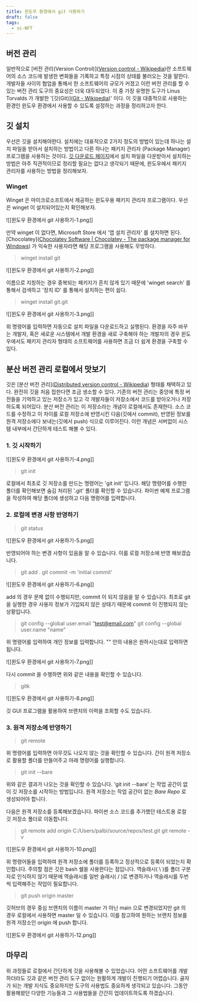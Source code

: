 ```yaml
---
title: 윈도우 환경에서 git 사용하기
draft: false
tags:
  - sc-NFT
---
```

## 버전 관리
일반적으로 [버전 관리(Version Control)]([Version control - Wikipedia](https://en.wikipedia.org/wiki/Version_control#Structure))란 소프트웨어의 소스 코드에 발생한 변화들을 기록하고 특정 시점의 상태를 불러오는 것을 말한다. 개발자들 사이의 협업을 통해서 한 소프트웨어의 규모가 커졌고 이런 버전 관리를 할 수 있는 버전 관리 도구의 중요성은 더욱 대두되었다. 이 중 가장 유명한 도구가 Linus Torvalds 가 개발한 '[깃(Git)]([Git - Wikipedia](https://en.wikipedia.org/wiki/Git))' 이다.
이 깃을 대중적으로 사용하는 환경인 윈도우 환경에서 사용할 수 있도록 설정하는 과정을 정리하고자 한다.

## 깃 설치
우선은 깃을 설치해야한다.
설치에는 대표적으로 2가지 정도의 방법이 있는데 하나는 설치 파일을 받아서 설치하는 방법이고 다른 하나는 패키지 관리자 (Package Manager) 프로그램을 사용하는 것이다.
[깃 다운로드 페이지]([https://git-scm.com/download/](https://git-scm.com/download/))에서 설치 파일을 다운받아서 설치하는 방법은 아주 직관적이므로 정리할 필요는 없다고 생각되기 때문에, 윈도우에서 패키지 관리자를 사용하는 방법을 정리해보자.

### Winget
Winget 은 마이크로소프트에서 제공하는 윈도우용 패키지 관리자 프로그램이다. 우선은 winget 이 설치되어있는지 확인해보자.

![[윈도우 환경에서 git 사용하기-1.png]]

만약 winget 이 없다면, Microsoft Store 에서 '앱 설치 관리자' 를 설치하면 된다. [Chocolatey]([Chocolatey Software | Chocolatey - The package manager for Windows](https://chocolatey.org/)) 가 익숙한 사용자라면 해당 프로그램을 사용해도 무방하다.

> winget install git

![[윈도우 환경에서 git 사용하기-2.png]]

이름으로 지칭하는 경우 중복되는 패키지가 흔치 않게 있기 때문에 'winget search' 를 통해서 검색하고 '장치 ID' 를 통해서 설치하는 편이 쉽다.

> winget install git.git

![[윈도우 환경에서 git 사용하기-3.png]]

위 명령어를 입력하면 자동으로 설치 파일을 다운로드하고 실행된다. 환경을 자주 바꾸는 개발자, 혹은 새로운 시스템에서 개발 환경을 새로 구축해야 하는 개발자의 경우 윈도우에서도 패키지 관리자 형태의 소프트웨어를 사용하면 조금 더 쉽게 환경을 구축할 수 있다.

## 분산 버전 관리 로컬에서 맛보기
깃은 [분산 버전 관리]([Distributed version control - Wikipedia](https://en.wikipedia.org/wiki/Distributed_version_control)) 형태를 채택하고 있다. 완전히 깃을 처음 접한다면 조금 생소할 수 있다. 기존의 버전 관리는 중앙에 특정 버전들을 기억하고 있는 저장소가 있고 각 개발자들이 저장소에서 코드를 받아오거나 저장하도록 되어있다. 분산 버전 관리는 이 저장소라는 개념이 로컬에서도 존재한다. 소스 코드를 수정하고 이 차이를 로컬 저장소에 반영시킨 다음(깃에서 commit), 반영된 정보를 원격 저장소에다 보내는(깃에서 push) 식으로 이루어진다. 이런 개념은 서버없이 시스템 내부에서 간단하게 테스트 해볼 수 있다.

### 1. 깃 시작하기

![[윈도우 환경에서 git 사용하기-4.png]]

> git init

로컬에서 최초로 깃 저장소를 만드는 명령어는 'git init' 입니다. 
해당 명령어를 수행한 폴더를 확인해보면 숨김 처리된 '.git' 폴더를 확인할 수 있습니다. 파이썬 예제 프로그램을 작성하여 해당 폴더에 생성하고 다음 명령어를 입력합니다.

### 2. 로컬에 변경 사항 반영하기

> git status

![[윈도우 환경에서 git 사용하기-5.png]]

반영되어야 하는 변경 사항이 있음을 알 수 있습니다. 이를 로컬 저장소에 반영 해보겠습니다.

> git add .
> git commit -m 'initial commit'

![[윈도우 환경에서 git 사용하기-6.png]]

add 의 경우 문제 없이 수행되지만, commit 이 되지 않음을 알 수 있습니다. 최초로 git 을 실행한 경우 사용자 정보가 기입되지 않은 상태기 때문에 commit 이 진행되지 않는 상황입니다.

> git config --global user.email "test@email.com"
> git config --global user.name "name"

위 명령어를 입력하여 개인 정보를 입력합니다. "" 안의 내용은 원하시는대로 입력하면 됩니다.

![[윈도우 환경에서 git 사용하기-7.png]]

다시 commit 을 수행하면 위와 같은 내용을 확인할 수 있습니다.

> gitk

![[윈도우 환경에서 git 사용하기-8.png]]

깃 GUI 프로그램을 활용하여 브랜치의 이력을 조회할 수도 있습니다.

### 3. 원격 저장소에 반영하기

> git remote

위 명령어를 입력하면 아무것도 나오지 않는 것을 확인할 수 있습니다. 간이 원격 저장소로 활용할 폴더를 만들어주고 아래 명령어를 실행합니다.

> git init --bare

위와 같은 결과가 나오는 것을 확인할 수 있습니다. 'git init --bare' 는 작업 공간이 없이 깃 저장소를 시작하는 방법입니다. 원격 저장소는 작업 공간이 없는 *Bare Repo* 로 생성되어야 합니다.

다음은 원격 저장소를 등록해보겠습니다. 파이썬 소스 코드를 추가했던 테스트용 로컬 깃 저장소 폴더로 이동합니다.

> git remote add origin C:/Users/palbi/source/repos/test.git
> git remote -v

![[윈도우 환경에서 git 사용하기-10.png]]

위 명령어들을 입력하여 원격 저장소에 폴더를 등록하고 정상적으로 등록이 되었는지 확인합니다. 주의할 점은 깃은 bash 쉘을 사용한다는 점입니다. 역슬래시( \ )를 폴더 구분자로 인식하지 않기 때문에 역슬래시를 일반 슬래시( / )로 변경하거나 역슬래시를 두번씩 입력해주는 작업이 필요합니다.

> git push origin master

깃허브의 경우 중심 브랜치의 이름이 master 가 아닌 main 으로 변경되었지만 git 의 경우 로컬에서 사용하면 master 일 수 있습니다. 이를 참고하여 원하는 브랜치 정보를 원격 저장소인 origin 에 push 합니다.

![[윈도우 환경에서 git 사용하기-12.png]]

## 마무리

위 과정들로 로컬에서 간단하게 깃을 사용해볼 수 있었습니다. 어떤 소프트웨어를 개발하더라도 깃과 같은 버전 관리 도구 없이는 원활하게 개발이 진행되기 어렵습니다. 골자가 되는 개발 지식도 중요하지만 도구의 사용법도 중요하게 생각되고 있습니다. 그동안 활용해왔던 다양한 기능들과 그 사용법들을 간간히 업데이트하도록 하겠습니다.